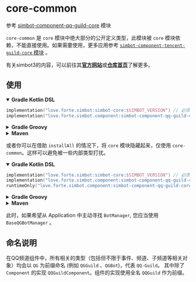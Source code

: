 # core-common

参考 [simbot-component-qq-guild-core](../simbot-component-qq-guild-core) 模块

`core-common` 是 `core` 模块中绝大部分的公开定义类型，此模块被 `core` 模块依赖，不能直接使用。如果需要使用，更多应用参考 [`simbot-component-tencent-guild-core` 模块](../simbot-component-qq-guild-core) 。

有关simbot3的内容，可以前往其[**官方网站**](https://simbot.forte.love)或[**仓库首页**](https://github.com/simple-robot/simpler-robot/tree/v3-main)了解更多。

## 使用

<details open><summary><b>Gradle Kotlin DSL</b></summary>

```kotlin
implementation("love.forte.simbot:simbot-core:$SIMBOT_VERSION") // 必须显式指定simbot相关依赖比如此核心库或spring-boot-starter
implementation("love.forte.simbot.component:simbot-component-qq-guild-core:$VERSION")
```

</details>


<details><summary><b>Gradle Groovy</b></summary>

```groovy
implementation 'love.forte.simbot:simbot-core:$SIMBOT_VERSION' // 必须显式指定simbot相关依赖，如此核心库或spring-boot-starter
implementation 'love.forte.simbot.component:simbot-component-qq-guild-core:$VERSION'
```

</details>

<details><summary><b>Maven</b></summary>

```xml
<!-- 必须显式指定simbot相关依赖，如此核心库或spring-boot-starter -->
<dependency>
    <groupId>love.forte.simbot</groupId>
    <artifactId>simbot-core</artifactId>
    <version>${SIMBOT_VERSION}</version>
</dependency>
<dependency>
    <groupId>love.forte.simbot.component</groupId>
    <artifactId>simbot-component-qq-guild-core</artifactId>
    <version>${VERSION}</version>
</dependency>
```

</details>

或者你可以在借助 `installAll` 的情况下，将 `core` 模块隐藏起来，仅使用 `core-common`。这样可以避免被一些内部类型打扰。

<details open><summary><b>Gradle Kotlin DSL</b></summary>

```kotlin
implementation("love.forte.simbot:simbot-core:$SIMBOT_VERSION") // 必须显式指定simbot相关依赖比如此核心库或spring-boot-starter
implementation("love.forte.simbot.component:simbot-component-qq-guild-core-common:$VERSION")
runtimeOnly("love.forte.simbot.component:simbot-component-qq-guild-core:$VERSION") // 仅运行时
```

</details>


<details><summary><b>Gradle Groovy</b></summary>

```groovy
implementation 'love.forte.simbot:simbot-core:$SIMBOT_VERSION' // 必须显式指定simbot相关依赖，如此核心库或spring-boot-starter
implementation 'love.forte.simbot.component:simbot-component-qq-guild-core-common:$VERSION'
runtimeOnly 'love.forte.simbot.component:simbot-component-qq-guild-core:$VERSION' // 仅运行时
```

</details>

<details><summary><b>Maven</b></summary>

```xml
<!-- 必须显式指定simbot相关依赖，如此核心库或spring-boot-starter -->
<dependency>
    <groupId>love.forte.simbot</groupId>
    <artifactId>simbot-core</artifactId>
    <version>${SIMBOT_VERSION}</version>
</dependency>
<dependency>
    <groupId>love.forte.simbot.component</groupId>
    <artifactId>simbot-component-qq-guild-core-common</artifactId>
    <version>${VERSION}</version>
</dependency>
<dependency>
    <groupId>love.forte.simbot.component</groupId>
    <artifactId>simbot-component-qq-guild-core</artifactId>
    <version>${VERSION}</version>
    <scope>runtime</scope> <!-- 仅运行时 -->
</dependency>
```

</details>

此时，如果希望从 Application 中主动寻找 `BotManager`, 您应当使用 `BaseQGBotManager` 。

## 命名说明

在QQ频道组件中，所有相关的类型（包括但不限于事件、频道、子频道等相关对象）均会以 `QG` 为前缀命名 (例如 `QGGuild` 、`QGBot`)，代表 `QQ-Guild`。
其中除了 `Component` 的实现 `QQGuildComponent`。组件的实现使用全名 `QQGuild` 作为前缀。

